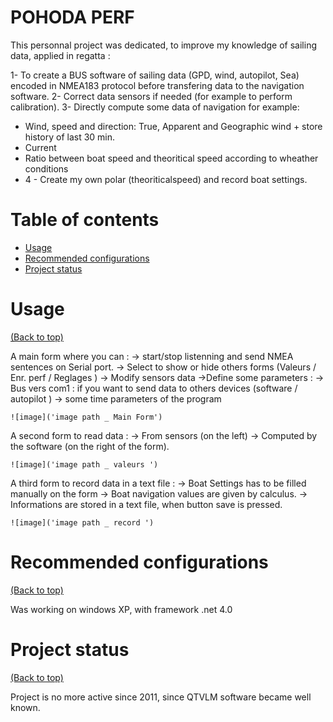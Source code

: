 # POHODA PERF
This personnal project was dedicated, to improve my knowledge of sailing data, applied in regatta : 

1- To create a BUS software of sailing data (GPD, wind, autopilot, Sea) encoded in NMEA183 protocol before transfering data to the navigation software.
2- Correct data sensors if needed (for example to perform calibration).
3- Directly compute some data of navigation for example: 
- Wind, speed and direction: True, Apparent and Geographic wind + store history of last 30 min.
- Current
- Ratio between boat speed and theoritical speed according to wheather conditions
- 4 - Create my own polar (theoriticalspeed) and record boat settings.


# Table of contents

- [Usage](#usage)
- [Recommended configurations](#recommended-configurations)
- [Project status](#Project-status)


# Usage
[(Back to top)](#table-of-contents)

A main form where you can :
		-> start/stop listenning and send NMEA sentences on Serial port.
		-> Select to show or hide others forms (Valeurs / Enr. perf / Reglages )
		-> Modify sensors data
		->Define some parameters :
			-> Bus vers com1 : if you want to send data to others devices (software / autopilot )
			-> some time parameters of the program
			
	![image]('image path _ Main Form')
			
A second form to read data :
		-> From sensors (on the left)
		-> Computed by the software (on the right of the form).
	
	![image]('image path _ valeurs ')
	
A third form to record data in a text file :
		-> Boat Settings has to be filled manually on the form
		-> Boat navigation values are given by calculus.
		-> Informations are stored in a text file, when button save is pressed.
	
	![image]('image path _ record ')


# Recommended configurations
[(Back to top)](#table-of-contents)

Was working on windows XP, with framework .net 4.0


# Project status
[(Back to top)](#table-of-contents)

   Project is no more active since 2011, since QTVLM software became well known.

